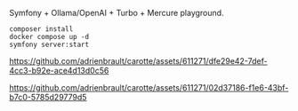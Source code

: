 Symfony + Ollama/OpenAI + Turbo + Mercure playground.

```
composer install
docker compose up -d
symfony server:start
```

https://github.com/adrienbrault/carotte/assets/611271/dfe29e42-7def-4cc3-b92e-ace4d13d0c56

https://github.com/adrienbrault/carotte/assets/611271/02d37186-f1e6-43bf-b7c0-5785d29779d5
